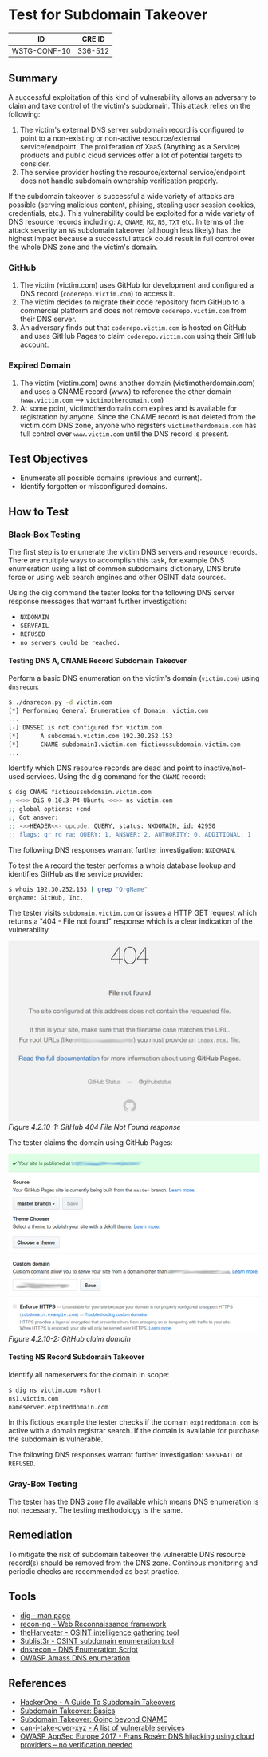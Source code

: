 # Test for Subdomain Takeover

|ID          |CRE ID |
|------------|-------|
|WSTG-CONF-10|336-512|

## Summary

A successful exploitation of this kind of vulnerability allows an adversary to claim and take control of the victim's subdomain. This attack relies on the following:

1. The victim's external DNS server subdomain record is configured to point to a non-existing or non-active resource/external service/endpoint. The proliferation of XaaS (Anything as a Service) products and public cloud services offer a lot of potential targets to consider.
2. The service provider hosting the resource/external service/endpoint does not handle subdomain ownership verification properly.

If the subdomain takeover is successful a wide variety of attacks are possible (serving malicious content, phising, stealing user session cookies, credentials, etc.). This vulnerability could be exploited for a wide variety of DNS resource records including: `A`, `CNAME`, `MX`, `NS`, `TXT` etc. In terms of the attack severity an `NS` subdomain takeover (although less likely) has the highest impact because a successful attack could result in full control over the whole DNS zone and  the victim's domain.

### GitHub

1. The victim (victim.com) uses GitHub for development and configured a DNS record (`coderepo.victim.com`) to access it.
2. The victim decides to migrate their code repository from GitHub to a commercial platform and does not remove `coderepo.victim.com` from their DNS server.
3. An adversary finds out that `coderepo.victim.com` is hosted on GitHub and uses GitHub Pages to claim `coderepo.victim.com` using their GitHub account.

### Expired Domain

1. The victim (victim.com) owns another domain (victimotherdomain.com) and uses a CNAME record (www) to reference the other domain (`www.victim.com` --> `victimotherdomain.com`)
2. At some point, victimotherdomain.com expires and is available for registration by anyone. Since the CNAME record is not deleted from the victim.com DNS zone, anyone who registers `victimotherdomain.com` has full control over `www.victim.com` until the DNS record is present.

## Test Objectives

- Enumerate all possible domains (previous and current).
- Identify forgotten or misconfigured domains.

## How to Test

### Black-Box Testing

The first step is to enumerate the victim DNS servers and resource records. There are multiple ways to accomplish this task, for example DNS enumeration using a list of common subdomains dictionary, DNS brute force or using web search engines and other OSINT data sources.

Using the dig command the tester looks for the following DNS server response messages that warrant further investigation:

- `NXDOMAIN`
- `SERVFAIL`
- `REFUSED`
- `no servers could be reached.`

#### Testing DNS A, CNAME Record Subdomain Takeover

Perform a basic DNS enumeration on the victim's domain (`victim.com`) using `dnsrecon`:

```bash
$ ./dnsrecon.py -d victim.com
[*] Performing General Enumeration of Domain: victim.com
...
[-] DNSSEC is not configured for victim.com
[*]      A subdomain.victim.com 192.30.252.153
[*]      CNAME subdomain1.victim.com fictioussubdomain.victim.com
...
```

Identify which DNS resource records are dead and point to inactive/not-used services. Using the dig command for the `CNAME` record:

```bash
$ dig CNAME fictioussubdomain.victim.com
; <<>> DiG 9.10.3-P4-Ubuntu <<>> ns victim.com
;; global options: +cmd
;; Got answer:
;; ->>HEADER<<- opcode: QUERY, status: NXDOMAIN, id: 42950
;; flags: qr rd ra; QUERY: 1, ANSWER: 2, AUTHORITY: 0, ADDITIONAL: 1
```

The following DNS responses warrant further investigation: `NXDOMAIN`.

To test the `A` record the tester performs a whois database lookup and identifies GitHub as the service provider:

```bash
$ whois 192.30.252.153 | grep "OrgName"
OrgName: GitHub, Inc.
```

The tester visits `subdomain.victim.com` or issues a HTTP GET request which returns a "404 - File not found" response which is a clear indication of the vulnerability.

![GitHub 404 File Not Found response](images/subdomain_takeover_ex1.jpeg)\
*Figure 4.2.10-1: GitHub 404 File Not Found response*

The tester claims the domain using GitHub Pages:

![GitHub claim domain](images/subdomain_takeover_ex2.jpeg)\
*Figure 4.2.10-2: GitHub claim domain*

#### Testing NS Record Subdomain Takeover

Identify all nameservers for the domain in scope:

```bash
$ dig ns victim.com +short
ns1.victim.com
nameserver.expireddomain.com
```

In this fictious example the tester checks if the domain `expireddomain.com` is active with a domain registrar search. If the domain is available for purchase the subdomain is vulnerable.

The following DNS responses warrant further investigation: `SERVFAIL` or `REFUSED`.

### Gray-Box Testing

The tester has the DNS zone file available which means DNS enumeration is not necessary. The testing methodology is the same.

## Remediation

To mitigate the risk of subdomain takeover the vulnerable DNS resource record(s) should be removed from the DNS zone. Continous monitoring and periodic checks are recommended as best practice.

## Tools

- [dig - man page](https://linux.die.net/man/1/dig)
- [recon-ng - Web Reconnaissance framework](https://github.com/lanmaster53/recon-ng)
- [theHarvester - OSINT intelligence gathering tool](https://github.com/laramies/theHarvester)
- [Sublist3r - OSINT subdomain enumeration tool](https://github.com/aboul3la/Sublist3r)
- [dnsrecon - DNS Enumeration Script](https://github.com/darkoperator/dnsrecon)
- [OWASP Amass DNS enumeration](https://github.com/OWASP/Amass)

## References

- [HackerOne - A Guide To Subdomain Takeovers](https://www.hackerone.com/blog/Guide-Subdomain-Takeovers)
- [Subdomain Takeover: Basics](https://0xpatrik.com/subdomain-takeover-basics/)
- [Subdomain Takeover: Going beyond CNAME](https://0xpatrik.com/subdomain-takeover-ns/)
- [can-i-take-over-xyz - A list of vulnerable services](https://github.com/EdOverflow/can-i-take-over-xyz/)
- [OWASP AppSec Europe 2017 - Frans Rosén: DNS hijacking using cloud providers – no verification needed](https://2017.appsec.eu/presos/Developer/DNS%20hijacking%20using%20cloud%20providers%20%E2%80%93%20no%20verification%20needed%20-%20Frans%20Rosen%20-%20OWASP_AppSec-Eu_2017.pdf)
